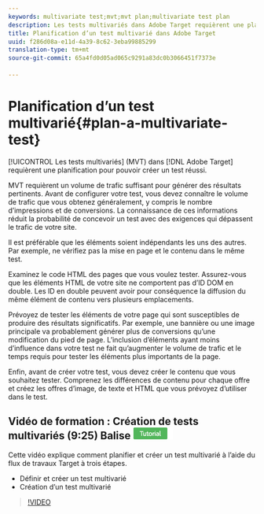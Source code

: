 ```yaml
---
keywords: multivariate test;mvt;mvt plan;multivariate test plan
description: Les tests multivariés dans Adobe Target requièrent une planification pour pouvoir créer un test réussi.
title: Planification d’un test multivarié dans Adobe Target
uuid: f286d08a-e11d-4a39-8c62-3eba99885299
translation-type: tm+mt
source-git-commit: 65a4fd0d05ad065c9291a83dc0b3066451f7373e

---
```



# Planification d’un test multivarié{#plan-a-multivariate-test}

[!UICONTROL Les tests multivariés] (MVT) dans [!DNL Adobe Target] requièrent une planification pour pouvoir créer un test réussi.

MVT requièrent un volume de trafic suffisant pour générer des résultats pertinents. Avant de configurer votre test, vous devez connaître le volume de trafic que vous obtenez généralement, y compris le nombre d’impressions et de conversions. La connaissance de ces informations réduit la probabilité de concevoir un test avec des exigences qui dépassent le trafic de votre site.

Il est préférable que les éléments soient indépendants les uns des autres. Par exemple, ne vérifiez pas la mise en page et le contenu dans le même test.

Examinez le code HTML des pages que vous voulez tester. Assurez-vous que les éléments HTML de votre site ne comportent pas d’ID DOM en double. Les ID en double peuvent avoir pour conséquence la diffusion du même élément de contenu vers plusieurs emplacements.

Prévoyez de tester les éléments de votre page qui sont susceptibles de produire des résultats significatifs. Par exemple, une bannière ou une image principale va probablement générer plus de conversions qu’une modification du pied de page. L’inclusion d’éléments ayant moins d’influence dans votre test ne fait qu’augmenter le volume de trafic et le temps requis pour tester les éléments plus importants de la page.

Enfin, avant de créer votre test, vous devez créer le contenu que vous souhaitez tester. Comprenez les différences de contenu pour chaque offre et créez les offres d’image, de texte et HTML que vous prévoyez d’utiliser dans le test.

## Vidéo de formation : Création de tests multivariés (9:25) Balise ![du didacticiel](/help/assets/tutorial.png)

Cette vidéo explique comment planifier et créer un test multivarié à l’aide du flux de travaux Target à trois étapes.

* Définir et créer un test multivarié
* Création d’un test multivarié

>[!VIDEO](https://video.tv.adobe.com/v/17395)